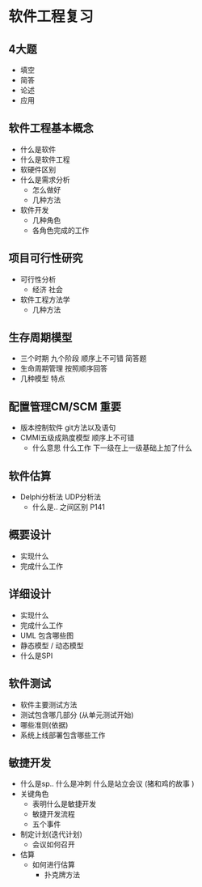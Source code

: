 # 软件工程复习



## 4大题

-   填空
-   简答
-   论述
-   应用



## 软件工程基本概念

-   什么是软件
-   什么是软件工程
-   软硬件区别
-   什么是需求分析
    -   怎么做好
    -   几种方法
-   软件开发
    -   几种角色
    -   各角色完成的工作

## 项目可行性研究

-   可行性分析
    -   经济 社会
-   软件工程方法学
    -   几种方法

## 生存周期模型

-   三个时期 九个阶段 顺序上不可错 简答题
-   生命周期管理 按照顺序回答
-   几种模型 特点

## 配置管理CM/SCM 重要

-   版本控制软件 git方法以及语句
-   CMMI五级成熟度模型 顺序上不可错 
    -   什么意思 什么工作 下一级在上一级基础上加了什么

## 软件估算

-   Delphi分析法  UDP分析法
    -   什么是..  之间区别  P141

## 概要设计

-   实现什么
-   完成什么工作

## 详细设计

-   实现什么
-   完成什么工作
-   UML 包含哪些图
-   静态模型 / 动态模型
-   什么是SPI

## 软件测试

-   软件主要测试方法
-   测试包含哪几部分 (从单元测试开始)
-   哪些准则(依据)
-   系统上线部署包含哪些工作

## 敏捷开发

-   什么是sp.. 什么是冲刺 什么是站立会议 (猪和鸡的故事 )
-   关键角色
    -   表明什么是敏捷开发
    -   敏捷开发流程
    -   五个事件
-   制定计划(迭代计划)
    -   会议如何召开
-   估算
    -   如何进行估算
        -   扑克牌方法